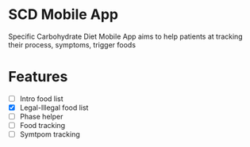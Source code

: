 # SCD Mobile App
Specific Carbohydrate Diet Mobile App aims to help patients at tracking their process, symptoms, trigger foods

# Features
- [ ] Intro food list
- [X] Legal-Illegal food list
- [ ] Phase helper
- [ ] Food tracking
- [ ] Symtpom tracking
